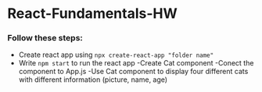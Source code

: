 # React-Fundamentals-HW

### Follow these steps:
* Create react app using `npx create-react-app "folder name"`
* Write `npm start` to run the react app
-Create Cat component 
-Conect the component to App.js
-Use Cat component to display four different cats with different information (picture, name, age)
